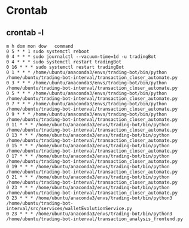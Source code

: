 # Crontab

## crontab -l

    m h dom mon dow   command
    0 5 * * 1 sudo systemctl reboot
    0 4 * * * sudo journalctl --vacuum-time=1d -u tradingBot
    0 4 * * * sudo systemctl restart tradingBot
    0 16 * * * sudo systemctl restart tradingBot
    0 1 * * * /home/ubuntu/anaconda3/envs/trading-bot/bin/python /home/ubuntu/trading-bot-interval/transaction_closer_automate.py
    0 3 * * * /home/ubuntu/anaconda3/envs/trading-bot/bin/python /home/ubuntu/trading-bot-interval/transaction_closer_automate.py
    0 5 * * * /home/ubuntu/anaconda3/envs/trading-bot/bin/python /home/ubuntu/trading-bot-interval/transaction_closer_automate.py
    0 7 * * * /home/ubuntu/anaconda3/envs/trading-bot/bin/python /home/ubuntu/trading-bot-interval/transaction_closer_automate.py
    0 9 * * * /home/ubuntu/anaconda3/envs/trading-bot/bin/python /home/ubuntu/trading-bot-interval/transaction_closer_automate.py
    0 11 * * * /home/ubuntu/anaconda3/envs/trading-bot/bin/python /home/ubuntu/trading-bot-interval/transaction_closer_automate.py
    0 13 * * * /home/ubuntu/anaconda3/envs/trading-bot/bin/python /home/ubuntu/trading-bot-interval/transaction_closer_automate.py
    0 15 * * * /home/ubuntu/anaconda3/envs/trading-bot/bin/python /home/ubuntu/trading-bot-interval/transaction_closer_automate.py
    0 17 * * * /home/ubuntu/anaconda3/envs/trading-bot/bin/python /home/ubuntu/trading-bot-interval/transaction_closer_automate.py
    0 19 * * * /home/ubuntu/anaconda3/envs/trading-bot/bin/python /home/ubuntu/trading-bot-interval/transaction_closer_automate.py
    0 21 * * * /home/ubuntu/anaconda3/envs/trading-bot/bin/python /home/ubuntu/trading-bot-interval/transaction_closer_automate.py
    0 23 * * * /home/ubuntu/anaconda3/envs/trading-bot/bin/python /home/ubuntu/trading-bot-interval/transaction_closer_automate.py
    0 23 * * * /home/ubuntu/anaconda3/envs/trading-bot/bin/python3 /home/ubuntu/trading-bot-interval/src/services/walletEvolutionService.py
    0 23 * * * /home/ubuntu/anaconda3/envs/trading-bot/bin/python3 /home/ubuntu/trading-bot-interval/transaction_analysis_frontend.py
